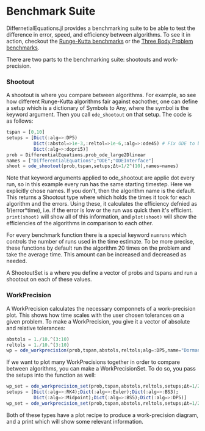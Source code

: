 # Benchmark Suite

DiffernetialEquations.jl provides a benchmarking suite to be able to test the
difference in error, speed, and efficiency between algorithms. To see it in
action, checkout the [Runge-Kutta benchmarks](https://github.com/ChrisRackauckas/DifferentialEquations.jl/blob/master/benchmarks/Runge-Kutta%20Benchmarks%20on%20Linear%20ODEs.ipynb)
or the [Three Body Problem benchmarks](https://github.com/ChrisRackauckas/DifferentialEquations.jl/blob/master/benchmarks/Three%20Body%20Benchmarks.ipynb).

There are two parts to the benchmarking suite: shootouts and work-precision.

### Shootout

 A
shootout is where you compare between algorithms. For example, so see how
different Runge-Kutta algorithms fair against eachother, one can define a setup
which is a dictionary of Symbols to Any, where the symbol is the keyword argument.
Then you call `ode_shootout` on that setup. The code is as follows:

```julia
tspan = [0,10]
setups = [Dict(:alg=>:DP5)
          Dict(:abstol=>1e-3,:reltol=>1e-6,:alg=>:ode45) # Fix ODE to be normal
          Dict(:alg=>:dopri5)]
prob = DifferentialEquations.prob_ode_large2Dlinear
names = ["DifferentialEquations";"ODE";"ODEInterface"]
shoot = ode_shootout(prob,tspan,setups;Δt=1/2^(10),names=names)
 ```

 Note that keyword arguments applied to ode_shootout are applie dot every run, so
 in this example every run has the same starting timestep.  Here we explicitly chose names.
 If you don't, then the algorithm name is the default.
 This returns a Shootout type where which holds the times it took for each algorithm
 and the errors. Using these, it calculates the efficiency defnied as
 1/(error*time), i.e. if the error is low or the run was quick then
 it's efficient. `print(shoot)` will show all of this information,
 and `plot(shoot)` will show the efficiencies of the algorithms
 in comparison to each other.

 For every benchmark function there is a special keyword `numruns` which controls
 the number of runs used in the time estimate. To be more precise, these functions
 by default run the algorithm 20 times on the problem and take the average time.
 This amount can be increased and decreased as needed.

 A ShootoutSet is a where you define a vector of probs and tspans and run a shootout
 on each of these values.

### WorkPrecision

A WorkPrecision calculates the necessary componnets of a work-precision plot. This
shows how time scales with the user chosen tolerances on a given problem. To make
a WorkPrecision, you give it a vector of absolute and relative tolerances:

```julia
abstols = 1./10.^(3:10)
reltols = 1./10.^(3:10)
wp = ode_workprecision(prob,tspan,abstols,reltols;alg=:DP5,name="Dormand-Prince 4/5")
```

If we want to plot many WorkPrecisions together in order to compare between
algorithms, you can make a WorkPrecisionSet. To do so, you pass the setups
into the function as well:

```julia
wp_set = ode_workprecision_set(prob,tspan,abstols,reltols,setups;Δt=1/2^4,numruns=2)
setups = [Dict(:alg=>:RK4);Dict(:alg=>:Euler);Dict(:alg=>:BS3);
          Dict(:alg=>:Midpoint);Dict(:alg=>:BS5);Dict(:alg=>:DP5)]
wp_set = ode_workprecision_set(prob,tspan,abstols,reltols,setups;Δt=1/2^4,numruns=2)
```

Both of these types have a plot recipe to produce a work-precision diagram,
and a print which will show some relevant information.
